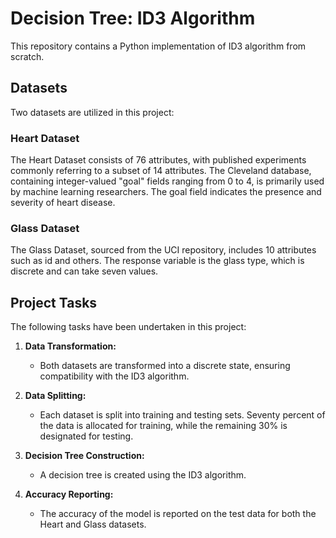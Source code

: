 # Decision Tree: ID3 Algorithm

This repository contains a Python implementation of ID3 algorithm from scratch.

## Datasets

Two datasets are utilized in this project:

### Heart Dataset

The Heart Dataset consists of 76 attributes, with published experiments commonly referring to a subset of 14 attributes. The Cleveland database, containing integer-valued "goal" fields ranging from 0 to 4, is primarily used by machine learning researchers. The goal field indicates the presence and severity of heart disease.

### Glass Dataset

The Glass Dataset, sourced from the UCI repository, includes 10 attributes such as id and others. The response variable is the glass type, which is discrete and can take seven values.

## Project Tasks

The following tasks have been undertaken in this project:

1. **Data Transformation:**
   - Both datasets are transformed into a discrete state, ensuring compatibility with the ID3 algorithm.

2. **Data Splitting:**
   - Each dataset is split into training and testing sets. Seventy percent of the data is allocated for training, while the remaining 30% is designated for testing.

3. **Decision Tree Construction:**
   - A decision tree is created using the ID3 algorithm.

4. **Accuracy Reporting:**
   - The accuracy of the model is reported on the test data for both the Heart and Glass datasets.




